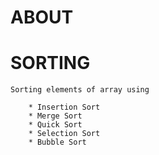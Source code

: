 # ABOUT

# SORTING

    Sorting elements of array using

        * Insertion Sort
        * Merge Sort
        * Quick Sort
        * Selection Sort
        * Bubble Sort
